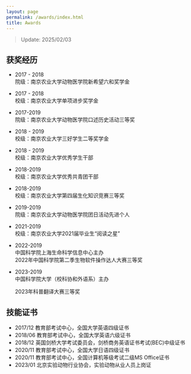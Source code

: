 ```yaml
---
layout: page
permalink: /awards/index.html
title: Awards
---
```


> Update: 2025/02/03

## 获奖经历

- 2017 - 2018<br>院级：南京农业大学动物医学院新希望六和奖学金<br>

- 2017 - 2018<br>校级：南京农业大学单项进步奖学金

- 2017-2019<br>院级：南京农业大学动物医学院口述历史活动三等奖

- 2018 - 2019<br>校级：南京农业大学三好学生二等奖学金

- 2018 - 2019<br>校级：南京农业大学优秀学生干部

- 2018-2019<br>校级：南京农业大学优秀共青团干部

- 2018-2019<br>校级：南京农业大学第四届生化知识竞赛三等奖

- 2019-2019<br>院级：南京农业大学动物医学院团日活动先进个人

- 2021-2019<br>校级：南京农业大学2021届毕业生“阅读之星” 

- 2022-2019<br>中国科学院上海生命科学信息中心主办<br>2022年中国科学院第二季生物软件操作达人大赛三等奖

- 2023-2019<br>中国科学院大学（校科协和外语系）主办<br>

  2023年科普翻译大赛三等奖

## 技能证书

- 2017/12  教育部考试中心，全国大学英语四级证书
- 2018/06  教育部考试中心，全国大学英语六级证书
- 2018/12  英国剑桥大学考试委员会，剑桥商务英语证书考试(BEC)中级证书
- 2020/11  教育部考试中心，全国大学日语四级证书
- 2020/11  教育部考试中心，全国计算机等级考试二级MS Office证书
- 2023/01  北京实验动物行业协会，实验动物从业人员上岗证<br>

<br>
